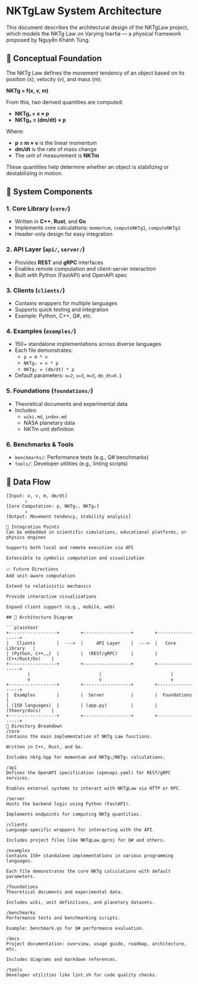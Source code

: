 # NKTgLaw System Architecture

This document describes the architectural design of the NKTgLaw project, which models the NKTg Law on Varying Inertia — a physical framework proposed by Nguyễn Khánh Tùng.

## 📐 Conceptual Foundation

The NKTg Law defines the movement tendency of an object based on its position (x), velocity (v), and mass (m):

**NKTg = f(x, v, m)**

From this, two derived quantities are computed:

- **NKTg₁ = x × p**  
- **NKTg₂ = (dm/dt) × p**

Where:
- **p = m × v** is the linear momentum
- **dm/dt** is the rate of mass change
- The unit of measurement is **NKTm**

These quantities help determine whether an object is stabilizing or destabilizing in motion.

## 🧩 System Components

### 1. Core Library (`core/`)
- Written in **C++**, **Rust**, and **Go**
- Implements core calculations: `momentum`, `computeNKTg1`, `computeNKTg2`
- Header-only design for easy integration

### 2. API Layer (`api/`, `server/`)
- Provides **REST** and **gRPC** interfaces
- Enables remote computation and client-server interaction
- Built with Python (FastAPI) and OpenAPI spec

### 3. Clients (`clients/`)
- Contains wrappers for multiple languages
- Supports quick testing and integration
- Example: Python, C++, Q#, etc.

### 4. Examples (`examples/`)
- 150+ standalone implementations across diverse languages
- Each file demonstrates:
  - `p = m * v`
  - `NKTg₁ = x * p`
  - `NKTg₂ = (dm/dt) * p`
- Default parameters: `x=2`, `v=3`, `m=5`, `dm_dt=0.1`

### 5. Foundations (`foundations/`)
- Theoretical documents and experimental data
- Includes:
  - `wiki.md`, `index.md`
  - NASA planetary data
  - NKTm unit definition

### 6. Benchmarks & Tools
- `benchmarks/`: Performance tests (e.g., Q# benchmarks)
- `tools/`: Developer utilities (e.g., linting scripts)

## 🔄 Data Flow

```plaintext
[Input: x, v, m, dm/dt]
       ↓
[Core Computation: p, NKTg₁, NKTg₂]
       ↓
[Output: Movement tendency, stability analysis]

🔌 Integration Points
Can be embedded in scientific simulations, educational platforms, or physics engines

Supports both local and remote execution via API

Extensible to symbolic computation and visualization

📈 Future Directions
Add unit-aware computation

Extend to relativistic mechanics

Provide interactive visualizations

Expand client support (e.g., mobile, web)

## 🧭 Architecture Diagram

```plaintext
+------------------+        +------------------+        +------------------+
|   Clients        |  --->  |     API Layer    |  --->  |   Core Library   |
| (Python, C++,…)  |        |  (REST/gRPC)     |        | (C++/Rust/Go)    |
+------------------+        +------------------+        +------------------+
        |                          |                          |
        v                          v                          v
+------------------+        +------------------+        +------------------+
|  Examples        |        |  Server          |        |  Foundations     |
| (150 languages)  |        | (app.py)         |        | (theory/docs)    |
+------------------+        +------------------+        +------------------+
📁 Directory Breakdown
/core
Contains the main implementation of NKTg Law functions.

Written in C++, Rust, and Go.

Includes nktg.hpp for momentum and NKTg₁/NKTg₂ calculations.

/api
Defines the OpenAPI specification (openapi.yaml) for REST/gRPC services.

Enables external systems to interact with NKTgLaw via HTTP or RPC.

/server
Hosts the backend logic using Python (FastAPI).

Implements endpoints for computing NKTg quantities.

/clients
Language-specific wrappers for interacting with the API.

Includes project files like NKTgLaw.qproj for Q# and others.

/examples
Contains 150+ standalone implementations in various programming languages.

Each file demonstrates the core NKTg calculations with default parameters.

/foundations
Theoretical documents and experimental data.

Includes wiki, unit definitions, and planetary datasets.

/benchmarks
Performance tests and benchmarking scripts.

Example: benchmark.qs for Q# performance evaluation.

/docs
Project documentation: overview, usage guide, roadmap, architecture, etc.

Includes diagrams and markdown references.

/tools
Developer utilities like lint.sh for code quality checks.

